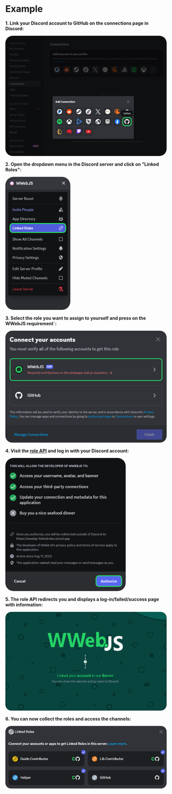 # Example

**1. Link your Discord account to GitHub on the connections page in Discord:**  

![exmaple-image-1][example-image-1]  

**2. Open the dropdown menu in the Discord server and click on "Linked Roles":**  

![exmaple-image-2][example-image-2]  

**3. Select the role you want to assign to yourself and press on the WWebJS requirement´:**  

![exmaple-image-3][example-image-3]  

**4. Visit the [role API][api] and log in with your Discord account:**  

![exmaple-image-4][example-image-4]  

**5. The role API redirects you and displays a log-in/failed/success page with information:**  

![exmaple-image-5][example-image-5]  

**6. You can now collect the roles and access the channels:**  

![exmaple-image-6][example-image-6]  

[api]: https://wwebjs-linkedroles.vercel.app/verify

[example-image-1]: ./assets/example-connections.png
[example-image-2]: ./assets/example-dropdown.png
[example-image-3]: ./assets/example-requirement.png
[example-image-4]: ./assets/example-login.png
[example-image-5]: ./assets/example-page.png
[example-image-6]: ./assets/example-roles.png